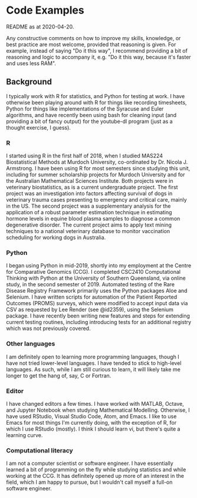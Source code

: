 # Code Examples

README as at 2020-04-20.

Any constructive comments on how to improve my skills, knowledge, or best
practice are most welcome, provided that reasoning is given. For example,
instead of saying "Do it this way", I recommend providing a bit of reasoning and
logic to accompany it, e.g. "Do it this way, because it's faster and uses less
RAM".

## Background

I typically work with R for statistics, and Python for testing at work. I have
otherwise been playing around with R for things like recording timesheets,
Python for things like implementations of the Syracuse and Euler algorithms, and
have recently been using bash for cleaning input (and providing a bit of fancy
output) for the youtube-dl program (just as a thought exercise, I guess).

### R

I started using R in the first half of 2018, when I studied MAS224
Biostatistical Methods at Murdoch University, co-ordinated by Dr. Nicola J.
Armstrong. I have been using R for most semesters since studying this unit,
including for summer scholarship projects for Murdoch University and for the
Australian Mathematical Sciences Institute. Both projects were in veterinary
biostatistics, as is a current undergraduate project. The first project was an
investigation into factors affecting survival of dogs in veterinary trauma cases
presenting to emergency and critical care, mainly in the US. The second project
was a supplementary analysis for the application of a robust parameter
estimation technique in estimating hormone levels in equine blood plasma samples
to diagnose a common degenerative disorder. The current project aims to apply
text mining techniques to a national veterinary database to monitor vaccination
scheduling for working dogs in Australia.

### Python

I began using Python in mid-2019, shortly into my employment at the Centre for
Comparative Genomics (CCG). I completed CSC2410 Computational Thinking with
Python at the University of Southern Queensland, via online study, in the second
semester of 2019. Automated testing of the Rare Disease Registry Framework
primarily uses the Python packages Aloe and Selenium. I have written scripts for
automation of the Patient Reported Outcomes (PROMS) surveys, which were modified
to accept input data via CSV as requested by Lee Render (see @id2359), using the
Selenium package. I have recently been writing new features and steps for
extending current testing routines, including introducing tests for an
additional registry which was not previously covered.

### Other languages

I am definitely open to learning more programming languages, though I have not
tried lower-level languages. I have tended to stick to high-level languages. As
such, while I am still curious to learn, it will likely take me longer to get
the hang of, say, C or Fortran.

### Editor

I have changed editors a few times. I have worked with MATLAB, Octave, and
Jupyter Notebook when studying Mathematical Modelling. Otherwise, I have used
RStudio, Visual Studio Code, Atom, and Emacs. I like to use Emacs for most
things I'm currently doing, with the exception of R, for which I use RStudio
(mostly). I think I should learn vi, but there's quite a learning curve.

### Computational literacy

I am not a computer scientist or software engineer. I have essentially learned a
bit of programming on the fly while studying statistics and while working at the
CCG. It has definitely opened up more of an interest in the field, which I am
happy to pursue, but I wouldn't call myself a full-on software engineer.
